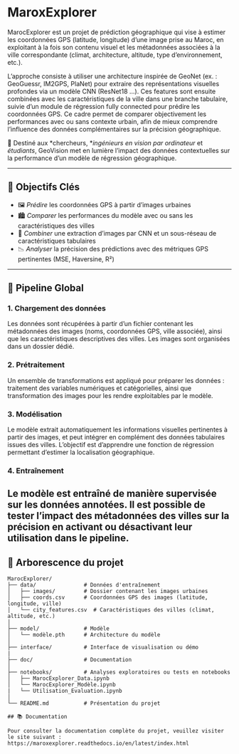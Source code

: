 # MaroxExplorer 

MarocExplorer est un projet de prédiction géographique qui vise à estimer les coordonnées GPS (latitude, longitude) d’une image prise au Maroc, en exploitant à la fois son contenu visuel et les métadonnées associées à la ville correspondante (climat, architecture, altitude, type d’environnement, etc.).

L’approche consiste à utiliser une architecture inspirée de GeoNet (ex. : GeoGuessr, IM2GPS, PlaNet) pour extraire des représentations visuelles profondes via un modèle CNN (ResNet18 ...). Ces features sont ensuite combinées avec les caractéristiques de la ville dans une branche tabulaire, suivie d’un module de régression fully connected pour prédire les coordonnées GPS. Ce cadre permet de comparer objectivement les performances avec ou sans contexte urbain, afin de mieux comprendre l’influence des données complémentaires sur la précision géographique.

🎯 Destiné aux *chercheurs, **ingénieurs en vision par ordinateur* et *étudiants*, GeoVision met en lumière l’impact des données contextuelles sur la performance d’un modèle de régression géographique.

---

## 🚀 Objectifs Clés

* 🖼 *Prédire* les coordonnées GPS à partir d’images urbaines
* 🏙 *Comparer* les performances du modèle avec ou sans les caractéristiques des villes
* 🧠 *Combiner* une extraction d’images par CNN et un sous-réseau de caractéristiques tabulaires
* 📉 *Analyser* la précision des prédictions avec des métriques GPS pertinentes (MSE, Haversine, R²)

---

## 🔧 Pipeline Global

### 1. Chargement des données
Les données sont récupérées à partir d’un fichier contenant les métadonnées des images (noms, coordonnées GPS, ville associée), ainsi que les caractéristiques descriptives des villes. Les images sont organisées dans un dossier dédié.

### 2. Prétraitement
Un ensemble de transformations est appliqué pour préparer les données : traitement des variables numériques et catégorielles, ainsi que transformation des images pour les rendre exploitables par le modèle.

### 3. Modélisation
Le modèle extrait automatiquement les informations visuelles pertinentes à partir des images, et peut intégrer en complément des données tabulaires issues des villes. L’objectif est d’apprendre une fonction de régression permettant d’estimer la localisation géographique.

### 4. Entraînement
Le modèle est entraîné de manière supervisée sur les données annotées. Il est possible de tester l’impact des métadonnées des villes sur la précision en activant ou désactivant leur utilisation dans le pipeline.
---

## 📂 Arborescence du projet

```text
MarocExplorer/
├── data/               # Données d'entraînement
│   ├── images/         # Dossier contenant les images urbaines
│   ├── coords.csv      # Coordonnées GPS des images (latitude, longitude, ville)
│   └── city_features.csv  # Caractéristiques des villes (climat, altitude, etc.)
│
├── model/              # Modèle
│   └── modèle.pth      # Architecture du modèle
│
├── interface/          # Interface de visualisation ou démo
|
├── doc/                # Documentation 
│
├── notebooks/          # Analyses exploratoires ou tests en notebooks
│   ├── MarocExplorer_Data.ipynb
│   └── MarocExplorer_Modèle.ipynb
|   └── Utilisation_Evaluation.ipynb
│
└── README.md           # Présentation du projet

## 📚 Documentation

Pour consulter la documentation complète du projet, veuillez visiter le site suivant :  
https://maroxexplorer.readthedocs.io/en/latest/index.html

